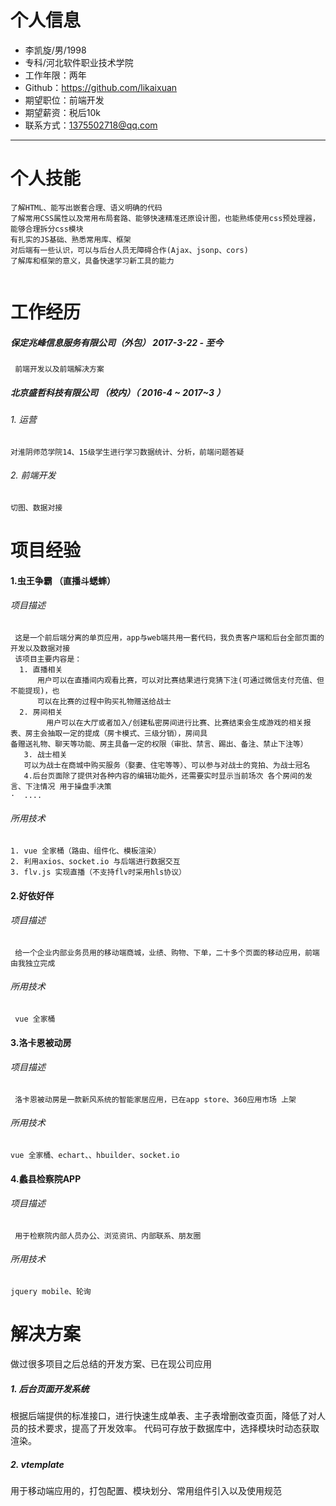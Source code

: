 #  个人信息

 - 李凯旋/男/1998 
 - 专科/河北软件职业技术学院
 - 工作年限：两年
 - Github：https://github.com/likaixuan
 - 期望职位：前端开发
 - 期望薪资：税后10k
 - 联系方式：1375502718@qq.com
---
# 个人技能
```
了解HTML、能写出嵌套合理、语义明确的代码
了解常用CSS属性以及常用布局套路、能够快速精准还原设计图，也能熟练使用css预处理器，能够合理拆分css模块
有扎实的JS基础、熟悉常用库、框架
对后端有一些认识，可以与后台人员无障碍合作(Ajax、jsonp、cors)
了解库和框架的意义，具备快速学习新工具的能力
 
```
# 工作经历
  ##### 保定兆峰信息服务有限公司（外包） 2017-3-22 - 至今
 ```
  前端开发以及前端解决方案
```
 ##### 北京盛哲科技有限公司 （校内）（ 2016-4 ~ 2017~3 ）
 ###### 1. 运营 
```
对淮阴师范学院14、15级学生进行学习数据统计、分析，前端问题答疑
```
 ###### 2. 前端开发
```
切图、数据对接
```
# 项目经验 
#### 1.虫王争霸 （直播斗蟋蟀）
###### 项目描述
````
 这是一个前后端分离的单页应用，app与web端共用一套代码，我负责客户端和后台全部页面的开发以及数据对接
 该项目主要内容是：
  1. 直播相关
      用户可以在直播间内观看比赛，可以对比赛结果进行竞猜下注(可通过微信支付充值、但不能提现)，也
      可以在比赛的过程中购买礼物赠送给战士
  2. 房间相关
        用户可以在大厅或者加入/创建私密房间进行比赛、比赛结束会生成游戏的相关报表、房主会抽取一定的提成（房卡模式、三级分销），房间具
备赠送礼物、聊天等功能、房主具备一定的权限（审批、禁言、踢出、备注、禁止下注等）
   3. 战士相关
   可以为战士在商城中购买服务（娶妻、住宅等等）、可以参与对战士的竞拍、为战士冠名
   4.后台页面除了提供对各种内容的编辑功能外，还需要实时显示当前场次 各个房间的发言、下注情况 用于操盘手决策
·  ....

````
###### 所用技术
```
1. vue 全家桶（路由、组件化、模板渲染）
2. 利用axios、socket.io 与后端进行数据交互
3. flv.js 实现直播（不支持flv时采用hls协议）
```



#### 2.好依好伴

###### 项目描述
````
 给一个企业内部业务员用的移动端商城，业绩、购物、下单，二十多个页面的移动应用，前端由我独立完成
````
###### 所用技术
```
 vue 全家桶
```

#### 3.洛卡恩被动房

###### 项目描述
````
 洛卡恩被动房是一款新风系统的智能家居应用，已在app store、360应用市场 上架
````
###### 所用技术
```
vue 全家桶、echart、、hbuilder、socket.io
```
#### 4.蠡县检察院APP
###### 项目描述
````
 用于检察院内部人员办公、浏览资讯、内部联系、朋友圈
````
###### 所用技术
```
jquery mobile、轮询
```

 # 解决方案 
 做过很多项目之后总结的开发方案、已在现公司应用
##### 1. 后台页面开发系统
根据后端提供的标准接口，进行快速生成单表、主子表增删改查页面，降低了对人员的技术要求，提高了开发效率。
代码可存放于数据库中，选择模块时动态获取渲染。
##### 2. vtemplate
用于移动端应用的，打包配置、模块划分、常用组件引入以及使用规范
